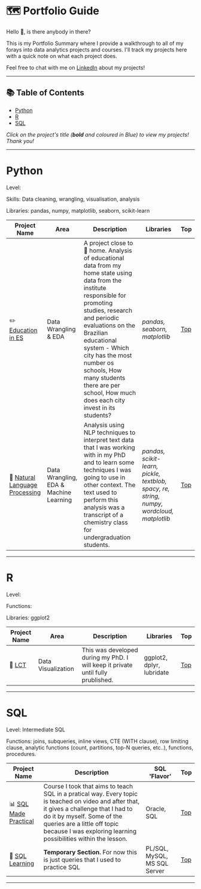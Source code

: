# 🗺 Portfolio Guide

Hello 👋, is there anybody in there?

This is my Portfolio Summary where I provide a walkthrough to all of my forays into data analytics projects and courses. I'll track my projects here with a quick note on what each project does.

Feel free to chat with me on [LinkedIn](https://www.linkedin.com/in/lucaspassosbarreto/) about my projects!

***

## 📚 Table of Contents

- [Python](#python)
- [R](#R)
- [SQL](#sql)

_Click on the project's title (**bold** and coloured in Blue) to view my projects! Thank you!_

***

# Python

Level: 

Skills: Data cleaning, wrangling, visualisation, analysis

Libraries: pandas, numpy, matplotlib, seaborn, scikit-learn

| Project Name | Area | Description | Libraries | Top |   
|----|--|---|---|-|
| :pencil2: [Education in ES](https://github.com/oterrab/portfolio-projects/tree/main/educacao-es) |   Data Wrangling & EDA | A project close to 🏡 home. Analysis of educational data from my home state using data from the institute responsible for promoting studies, research and periodic evaluations on the Brazilian educational system - Which city has the most number os schools, How many students there are per school, How much does each city invest in its students? | _pandas, seaborn, matplotlib_ | [Top](#table-of-contents) |
| 📑 [Natural Language Processing](https://github.com/oterrab/portfolio-projects/tree/main/nlp-learning) |  Data Wrangling, EDA & Machine Learning | Analysis using NLP techniques to interpret text data that I was working with in my PhD and to learn some techniques I was going to use in other context. The text used to perform this analysis was a transcript of a chemistry class for undergraduation students. | _pandas, scikit-learn, pickle, textblob, spacy, re, string, numpy, wordcloud, matplotlib_ | [Top](#table-of-contents) |

***

# R

Level: 

Functions: 

Libraries: ggplot2

| Project Name | Area | Description | Libraries | Top |   
|----|--|---|---|-|
| 🌊 [LCT](https://github.com/oterrab/LCT-dev) |  Data Visualization | This was developed during my PhD. I will keep it private until fully prublished. | ggplot2, dplyr, lubridate | [Top](#table-of-contents) |


***

# SQL

Level: Intermediate SQL

Functions: joins, subqueries, inline views, CTE (WITH clause), row limiting clause, analytic functions (count, partitions, top-N queries, etc..), functions, procedures.

| Project Name | Description | SQL 'Flavor' | Top |
|---|---|---|-|
| 📊 [SQL Made Practical](https://github.com/oterrab/portfolio-projects/tree/main/sql-learning/oracle-sql-course) | Course I took that aims to teach SQL in a pratical way. Every topic is teached on video and after that, it gives a challenge that I had to do it by myself. Some of the queries are a little off topic because I was exploring learning possibilities within the lesson. | Oracle, SQL | [Top](#table-of-contents) |
| 🔖 [SQL Learning](https://github.com/oterrab/portfolio-projects/tree/main/sql-learning) | **Temporary Section.** For now this is just queries that I used to practice SQL | PL/SQL, MySQL, MS SQL Server | [Top](#table-of-contents) |

***
